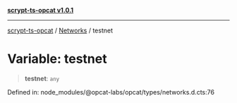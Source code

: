 [**scrypt-ts-opcat v1.0.1**](../../../README.md)

***

[scrypt-ts-opcat](../../../README.md) / [Networks](../README.md) / testnet

# Variable: testnet

> **testnet**: `any`

Defined in: node\_modules/@opcat-labs/opcat/types/networks.d.cts:76
